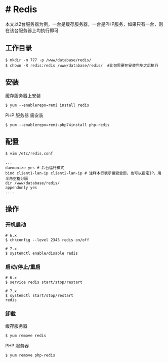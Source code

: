 # # Redis

本文以2台服务器为例，一台是缓存服务器，一台是PHP服务，如果只有一台，则在该台服务器上均执行即可

## 工作目录
```
$ mkdir -m 777 -p /www/database/redis/
$ chown -R redis:redis /www/database/redis/  #此句需要在安装完毕之后执行
```

## 安装

缓存服务器上安装
```
$ yum --enablerepo=remi install redis
```

PHP 服务器 需安装
```
$ yum --enablerepo=remi-php74install php-redis
```

## 配置
```
$ vim /etc/redis.conf
```

```
...
daemonize yes # 后台运行模式
bind client1-lan-ip client2-lan-ip # 注释本行表示接受全部，也可以指定IP，用半角空格分隔
dir /www/database/redis/
appendonly yes
....
```

## 操作
### 开机启动

```
# 6.x
$ chkconfig --level 2345 redis on/off

# 7.x
$ systemctl enable/disable redis
```

### 启动/停止/重启

```
# 6.x
$ service redis start/stop/restart

# 7.x
$ systemctl start/stop/restart
redis
```

### 卸载

缓存服务器
```
$ yum remove redis
```

PHP 服务器
```
$ yum remove php-redis
```
